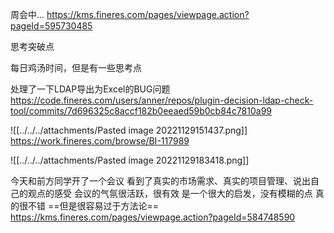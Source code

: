 周会中...
https://kms.fineres.com/pages/viewpage.action?pageId=595730485

思考突破点

每日鸡汤时间，但是有一些思考点


处理了一下LDAP导出为Excel的BUG问题 https://code.fineres.com/users/anner/repos/plugin-decision-ldap-check-tool/commits/7d696325c8accf182b0eeaed59b0cb84c7810a99

![[../../../attachments/Pasted image 20221129151437.png]]
https://work.fineres.com/browse/BI-117989

![[../../../attachments/Pasted image 20221129183418.png]]



今天和前方同学开了一个会议
看到了真实的市场需求、真实的项目管理、说出自己的观点的感受
会议的气氛很活跃，很有效
是一个很大的启发，没有模糊的点
真的很不错
==但是很容易过于方法论==
https://kms.fineres.com/pages/viewpage.action?pageId=584748590



